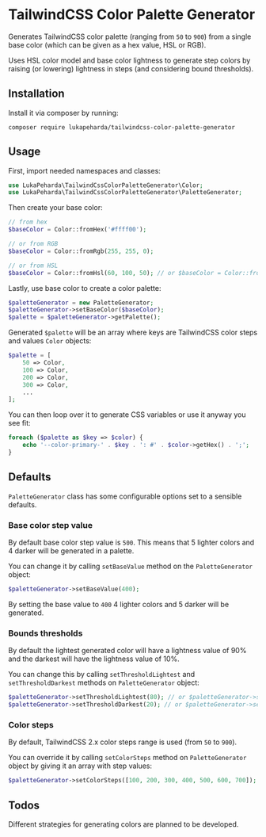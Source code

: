 # TailwindCSS Color Palette Generator

Generates TailwindCSS color palette (ranging from `50` to `900`) from a single base color (which can be given as a hex value, HSL or RGB).

Uses HSL color model and base color lightness to generate step colors by raising (or lowering) lightness in steps (and considering bound thresholds).

## Installation

Install it via composer by running:

`composer require lukapeharda/tailwindcss-color-palette-generator`

## Usage

First, import needed namespaces and classes:

```php
use LukaPeharda\TailwindCssColorPaletteGenerator\Color;
use LukaPeharda\TailwindCssColorPaletteGenerator\PaletteGenerator;
```

Then create your base color:

```php
// from hex
$baseColor = Color::fromHex('#ffff00');

// or from RGB
$baseColor = Color::fromRgb(255, 255, 0);

// or from HSL
$baseColor = Color::fromHsl(60, 100, 50); // or $baseColor = Color::fromHsl(0.6, 1, 0.5);
```

Lastly, use base color to create a color palette:

```php
$paletteGenerator = new PaletteGenerator;
$paletteGenerator->setBaseColor($baseColor);
$palette = $paletteGenerator->getPalette();
```

Generated `$palette` will be an array where keys are TailwindCSS color steps and values `Color` objects:

```php
$palette = [
    50 => Color,
    100 => Color,
    200 => Color,
    300 => Color,
    ...
];
```

You can then loop over it to generate CSS variables or use it anyway you see fit:

```php
foreach ($palette as $key => $color) {
    echo '--color-primary-' . $key . ': #' . $color->getHex() . ';';
}
```

## Defaults

`PaletteGenerator` class has some configurable options set to a sensible defaults.

### Base color step value

By default base color step value is `500`. This means that 5 lighter colors and 4 darker will be generated in a palette.

You can change it by calling `setBaseValue` method on the `PaletteGenerator` object:

```php
$paletteGenerator->setBaseValue(400);
```

By setting the base value to `400` 4 lighter colors and 5 darker will be generated.

### Bounds thresholds

By default the lightest generated color will have a lightness value of 90% and the darkest will have the lightness value of 10%.

You can change this by calling `setThresholdLightest` and `setThresholdDarkest` methods on `PaletteGenerator` object:

```php
$paletteGenerator->setThresholdLightest(80); // or $paletteGenerator->setThresholdLightest(0.8);
$paletteGenerator->setThresholdDarkest(20); // or $paletteGenerator->setThresholdDarkest(0.2);
```

### Color steps

By default, TailwindCSS 2.x color steps range is used (from `50` to `900`).

You can override it by calling `setColorSteps` method on `PaletteGenerator` object by giving it an array with step values:

```php
$paletteGenerator->setColorSteps([100, 200, 300, 400, 500, 600, 700]);
```

## Todos

Different strategies for generating colors are planned to be developed.
